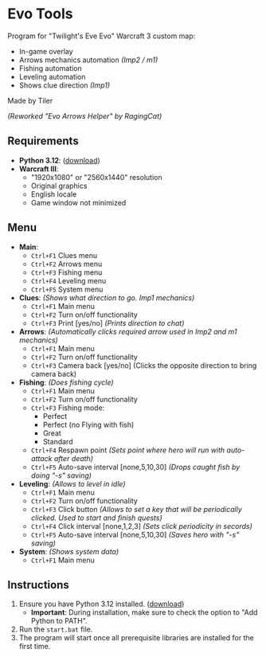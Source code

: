 # Evo Tools

Program for "Twilight's Eve Evo" Warcraft 3 custom map:

  - In-game overlay
  - Arrows mechanics automation *(Imp2 / m1)*
  - Fishing automation
  - Leveling automation
  - Shows clue direction *(Imp1)*

Made by Tiler

*(Reworked "Evo Arrows Helper" by RagingCat)*

## Requirements

- **Python 3.12**: ([download](https://www.python.org/downloads/release/python-3129/))
- **Warcraft III**:
  - "1920x1080" or "2560x1440" resolution
  - Original graphics
  - English locale
  - Game window not minimized

## Menu
 - **Main**:
   - `Ctrl+F1` Clues menu
   - `Ctrl+F2` Arrows menu
   - `Ctrl+F3` Fishing menu
   - `Ctrl+F4` Leveling menu
   - `Ctrl+F5` System menu
 - **Clues**: *(Shows what direction to go. Imp1 mechanics)*
   - `Ctrl+F1` Main menu
   - `Ctrl+F2` Turn on/off functionality
   - `Ctrl+F3` Print [yes/no] *(Prints direction to chat)*
 - **Arrows**: *(Automatically clicks required arrow used in Imp2 and m1 mechanics)*
   - `Ctrl+F1` Main menu
   - `Ctrl+F2` Turn on/off functionality
   - `Ctrl+F3` Camera back [yes/no] (Clicks the opposite direction to bring camera back)
 - **Fishing**: *(Does fishing cycle)*
   - `Ctrl+F1` Main menu
   - `Ctrl+F2` Turn on/off functionality
   - `Ctrl+F3` Fishing mode:
     - Perfect
     - Perfect (no Flying with fish)
     - Great
     - Standard
   - `Ctrl+F4` Respawn point *(Sets point where hero will run with auto-attack after death)*
   - `Ctrl+F5` Auto-save interval [none,5,10,30] *(Drops caught fish by doing "-s" saving)*
 - **Leveling**: *(Allows to level in idle)*
   - `Ctrl+F1` Main menu
   - `Ctrl+F2` Turn on/off functionality
   - `Ctrl+F3` Click button *(Allows to set a key that will be periodically clicked. Used to start and finish quests)*
   - `Ctrl+F4` Click interval [none,1,2,3] *(Sets click periodicity in secords)*
   - `Ctrl+F5` Auto-save interval [none,5,10,30] *(Saves hero with "-s" saving)*
 - **System**: *(Shows system data)*
   - `Ctrl+F1` Main menu

## Instructions

1. Ensure you have Python 3.12 installed. ([download](https://www.python.org/downloads/release/python-3129/))
   - **Important**: During installation, make sure to check the option to "Add Python to PATH".
2. Run the `start.bat` file.
3. The program will start once all prerequisite libraries are installed for the first time.
